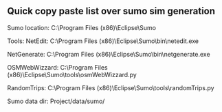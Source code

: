## Quick copy paste list over sumo sim generation

Sumo location:
C:\Program Files (x86)\Eclipse\Sumo

Tools:
NetEdit:
C:\Program Files (x86)\Eclipse\Sumo\bin\netedit.exe

NetGenerate:
C:\Program Files (x86)\Eclipse\Sumo\bin\netgenerate.exe

OSMWebWizzard:
C:\Program Files (x86)\Eclipse\Sumo\tools\osmWebWizzard.py

RandomTrips:
C:\Program Files (x86)\Eclipse\Sumo\tools\randomTrips.py

Sumo data dir:
Project/data/sumo/
